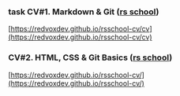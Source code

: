 ### task CV#1. Markdown & Git ([rs school](https://rs.school/))
[https://redvoxdev.github.io/rsschool-cv/cv](https://redvoxdev.github.io/rsschool-cv/cv)

### CV#2. HTML, CSS & Git Basics ([rs school](https://rs.school/))
[https://redvoxdev.github.io/rsschool-cv/](https://redvoxdev.github.io/rsschool-cv/)
